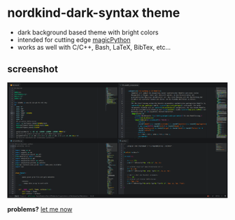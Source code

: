 # nordkind-dark-syntax theme

+ dark background based theme with bright colors
+ intended for cutting edge [magicPython](https://github.com/MagicStack/MagicPython)
+ works as well with C/C++, Bash, LaTeX, BibTex, etc...

## screenshot
![image](https://raw.githubusercontent.com/frodo4fingers/nordkind-dark-syntax/master/nordkind_dark_scrot.png)


**problems?** [let me now](https://github.com/frodo4fingers/nordkind-dark-syntax/issues)
